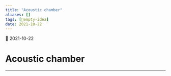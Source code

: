 ```yaml
---
title: "Acoustic chamber"
aliases: []
tags: [💭empty-idea]
date: 2021-10-22
---
```

🌱 2021-10-22
# Acoustic chamber
___